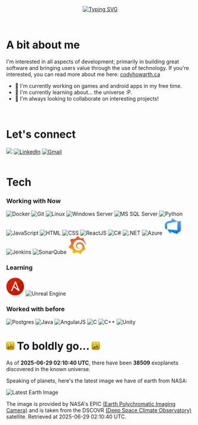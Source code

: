 <p align="center">
  <a href="https://codyhowarth.ca"><img
      src="https://readme-typing-svg.demolab.com?font=Fira+Code&pause=1000&center=true&vCenter=true&multiline=true&width=450&height=100&lines=Hi+There!+I'm+Cody+Howarth;Software+Developer;Builder+and+Tinkerer"
      alt="Typing SVG" /></a>
</p>

<br />

<h1>A bit about me</h1>

<div>
  <p>
    I'm interested in all aspects of development; primarily in building great software and bringing users value
    through the use of technology. If you're interested, you can read more about me here: <a
      href="https://codyhowarth.ca">codyhowarth.ca</a>
  </p>


  <ul>
    <li>🔭 I'm currently working on games and android apps in my free time.</li>
    <li>🌱 I'm currently learning about... the universe :P.</li>
    <li>👯 I'm always looking to collaborate on interesting projects!</li>
  </ul>


</div>

<br />

<h1>Let's connect</h1>

<div>
  <a target="_blank" href="https://codyhowarth.ca"><img
      src="https://img.shields.io/badge/-WEB-FF4088?style=for-the-badge&logo=Hugo&logoColor=white"></img></a>
  <a target="_blank" href="https://linkedin.com/in/codyhowarth"><img
      src="https://img.shields.io/badge/linkedin-%230077B5.svg?style=for-the-badge&logo=linkedin&logoColor=white"
      alt="LinkedIn"></a>
  <a target="_blank" href="mailto:codyhowarth@gmail.com"><img
      src="https://img.shields.io/badge/gmail-%23D14836.svg?style=for-the-badge&logo=gmail&logoColor=white"
      alt="Gmail"></a>
</div>

<br />

<h1>Tech</h1>

<h3>Working with Now</h3>
<!-- docker -->
<a target="_blank" href="https://www.docker.com/" style="text-decoration: none;">
  <img src="https://img.icons8.com/?size=100&id=cdYUlRaag9G9&format=png&color=000000" alt="Docker" width=48 height=48>
</a>
<a target="_blank" href="https://git-scm.com/" style="text-decoration: none;">
  <img src="https://upload.wikimedia.org/wikipedia/commons/e/e0/Git-logo.svg" alt="Git" width=48 height=48>
</a>
<a target="_blank" href="https://www.linux.org/" style="text-decoration: none;">
  <img src="https://upload.wikimedia.org/wikipedia/commons/a/af/Tux.png" alt="Linux" width=48 height=48>
</a>
<a target="_blank" href="https://www.microsoft.com/en-us/windows-server" style="text-decoration: none;">
  <img
    src="https://upload.wikimedia.org/wikipedia/commons/thumb/8/87/Windows_logo_-_2021.svg/512px-Windows_logo_-_2021.svg.png"
    alt="Windows Server" width=48 height=48>
</a>
<a target="_blank" href="https://www.microsoft.com/en-us/sql-server" style="text-decoration: none;">
  <img src="https://img.icons8.com/?size=100&id=laYYF3dV0Iew&format=png&color=000000" alt="MS SQL Server" width=48
    height=48>
</a>
<a target="_blank" href="https://www.python.org/" style="text-decoration: none;">
  <img src="https://upload.wikimedia.org/wikipedia/commons/c/c3/Python-logo-notext.svg" alt="Python" width=48 height=48>
</a>
<a target="_blank" href="https://developer.mozilla.org/en-US/docs/Web/JavaScript" style="text-decoration: none;">
  <img src="https://upload.wikimedia.org/wikipedia/commons/6/6a/JavaScript-logo.png" alt="JavaScript" width=48
    height=48>
</a>
<a target="_blank" href="https://developer.mozilla.org/en-US/docs/Web/HTML" style="text-decoration: none;">
  <img src="https://upload.wikimedia.org/wikipedia/commons/6/61/HTML5_logo_and_wordmark.svg" alt="HTML" width=48
    height=48>
</a>
<a target="_blank" href="https://developer.mozilla.org/en-US/docs/Web/CSS" style="text-decoration: none;">
  <img src="https://upload.wikimedia.org/wikipedia/commons/d/d5/CSS3_logo_and_wordmark.svg" alt="CSS" width=48
    height=48>
</a>
<a target="_blank" href="https://reactjs.org/" style="text-decoration: none;">
  <img src="https://upload.wikimedia.org/wikipedia/commons/a/a7/React-icon.svg" alt="ReactJS" width=48 height=48>
</a>
<a target="_blank" href="https://learn.microsoft.com/en-us/dotnet/csharp/" style="text-decoration: none;">
  <img src="https://upload.wikimedia.org/wikipedia/commons/4/4f/Csharp_Logo.png" alt="C#" width=48 height=48>
</a>
<a target="_blank" href="https://dotnet.microsoft.com/" style="text-decoration: none;">
  <img src="https://upload.wikimedia.org/wikipedia/commons/7/7d/Microsoft_.NET_logo.svg" alt=".NET" width=48 height=48>
</a>
<a target="_blank" href="https://azure.microsoft.com/" style="text-decoration: none;">
  <img src="https://upload.wikimedia.org/wikipedia/commons/a/a8/Microsoft_Azure_Logo.svg" alt="Azure" width=48
    height=48>
</a>
<a target="_blank" href="https://azure.microsoft.com/en-us/products/devops" style="text-decoration: none;">
  <img
    src="https://raw.githubusercontent.com/loryanstrant/MicrosoftCloudLogos/26c8acf43d9f883f6127ccd024728759879edf17/Azure/devops/10261-icon-service-Azure-DevOps.svg"
    alt="Azure DevOps" width=48 height=48>
</a>
<a target="_blank" href="https://www.jenkins.io/" style="text-decoration: none;">
  <img src="https://upload.wikimedia.org/wikipedia/commons/e/e9/Jenkins_logo.svg" alt="Jenkins" width=48 height=48>
</a>
<a target="_blank" href="https://www.sonarqube.org/" style="text-decoration: none;">
  <img
    src="https://assets-eu-01.kc-usercontent.com/7630306f-9a2f-018d-2726-3ef76ef712f4/8e59bcad-6e39-41dc-abd9-a0e251e8d63f/Sonar%20%282%29.svg?w=128&h=32&auto=format&fit=clip"
    alt="SonarQube" width=48 height=48>
</a>
<a target="_blank" href="https://grafana.com/" style="text-decoration: none;">
  <img src="https://raw.githubusercontent.com/grafana/grafana/refs/heads/main/public/img/grafana_icon.svg" alt="Grafana"
    width=48 height=48>
</a>

<h3>Learning</h3>
<a target="_blank" href="https://www.ansible.com/" style="text-decoration: none;">
  <img src="https://raw.githubusercontent.com/ansible/logos/refs/heads/main/vscode-ansible-logo/vscode-ansible.png"
    alt="Ansible" width=48 height=48>
</a>
<a target="_blank" href="https://www.unrealengine.com/" style="text-decoration: none;">
  <img src="https://cdn2.unrealengine.com/ue-logotype-2023-vertical-white-1686x2048-bbfded26daa7.png"
    alt="Unreal Engine" width=48 height=48>
</a>

<h3>Worked with before</h3>
<a target="_blank" href="https://www.postgresql.org/" style="text-decoration: none;">
  <img src="https://upload.wikimedia.org/wikipedia/commons/2/29/Postgresql_elephant.svg" alt="Postgres" width=48
    height=48>
</a>
<a target="_blank" href="https://www.java.com/" style="text-decoration: none;">
  <img src="https://upload.wikimedia.org/wikipedia/en/3/30/Java_programming_language_logo.svg" alt="Java" width=48
    height=48>
</a>
<a target="_blank" href="https://angular.io/" style="text-decoration: none;">
  <img src="https://upload.wikimedia.org/wikipedia/commons/c/cf/Angular_full_color_logo.svg" alt="AngularJS" width=48
    height=48>
</a>
<a target="_blank" href="https://en.wikipedia.org/wiki/C_(programming_language)" style="text-decoration: none;">
  <img src="https://upload.wikimedia.org/wikipedia/commons/1/19/C_Logo.png" alt="C" width=48 height=48>
</a>
<a target="_blank" href="https://en.wikipedia.org/wiki/C%2B%2B" style="text-decoration: none;">
  <img src="https://upload.wikimedia.org/wikipedia/commons/1/18/ISO_C%2B%2B_Logo.svg" alt="C++" width=48 height=48>
</a>
<a target="_blank" href="https://unity.com/" style="text-decoration: none;">
  <img src="https://cdn.sanity.io/images/fuvbjjlp/production/2495ab2daae11fd3ed5d6b84477d513869f9a1b4-89x100.png"
    alt="Unity" width=48 height=48>
</a>


<br />

<h1><img src="icons/star-trek-icon.png" width="22" height="22"> To boldly go... <img src="icons/star-trek-icon.png"
    width="22" height="22"></h1>

<p>As of <strong>2025-06-29 02:10:40 UTC</strong>, there have been <strong>38509</strong> exoplanets
  discovered in the known universe.</p>
<p>Speaking of planets, here's the latest image we have of earth from NASA:
<div><img src="https://epic.gsfc.nasa.gov/archive/natural/2025/06/26/png/epic_1b_20250626000830.png" alt="Latest Earth Image" style="width: 400px; height: 400px;"></div>
</p>
<p>The image is provided by NASA's EPIC <a href="https://epic.gsfc.nasa.gov/about/epic.html">(Earth
    Polychromatic
    Imaging Camera)</a> and is taken from the DSCOVR <a href="https://science.nasa.gov/mission/dscovr">(Deep
    Space
    Climate Observatory)</a> satellite. Retrieved at 2025-06-29 02:10:40 UTC.</p>